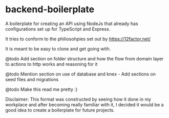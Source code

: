 # backend-boilerplate

A boilerplate for creating an API using NodeJs that already has configurations set up for TypeScript and Express.

It tries to conform to the philiosohpies set out by https://12factor.net/

It is meant to be easy to clone and get going with.

@todo
Add section on folder structure and how the flow from domain layer to actions to http works and reasoning for it

@todo
Mention section on use of database and knex - Add sections on seed files and migrations

@todo
Make this read me pretty :)



Disclaimer: This format was constructed by seeing how it done in my workplace and after becoming really familiar with it, I decided it would be a good idea to create a boilerplate for future projects.
